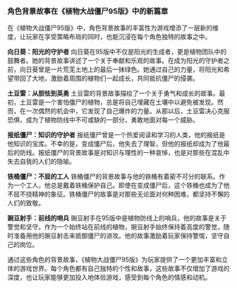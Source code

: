 ### 角色背景故事在《植物大战僵尸95版》中的新篇章

在《植物大战僵尸95版》中，角色背景故事的丰富性为游戏增添了一层新的维度，让玩家在享受策略布局的同时，也能沉浸在每个角色独特的故事之中。

**向日葵：阳光的守护者**
向日葵在95版中不仅是阳光的生成者，更是植物团队中的鼓舞者。她的背景故事讲述了一个关于奉献和乐观的故事。在成为阳光的守护者之前，向日葵曾是一片荒芜土地上的最后一抹绿色。她通过自己的力量，将阳光和希望带回了大地，激励着周围的植物们一起成长，共同抵抗僵尸的侵袭。

**土豆雷：从胆怯到英勇**
土豆雷的背景故事描绘了一个关于勇气和成长的故事。最初，土豆雷是一个害怕僵尸的植物，总是将自己埋藏在土壤中以避免被发现。然而，在一次偶然的机会中，它发现了自己爆炸的力量。从那以后，土豆雷决心克服恐惧，成为了植物防线中不可或缺的一部分，勇敢地面对每一个威胁。

**报纸僵尸：知识的守护者**
报纸僵尸曾是一个热爱阅读和学习的人类，他的报纸是他知识的宝库。不幸的是，变成僵尸后，他失去了理智，但他的报纸却成为了他最后的防线。报纸僵尸的背景故事是对知识与理性的一种哀悼，也是对那些在混乱中失去自我的人们的隐喻。

**铁桶僵尸：不屈的工人**
铁桶僵尸的背景故事与他的铁桶有着密不可分的联系。作为一个工人，他总是戴着铁桶保护自己。即使在变成僵尸后，这个铁桶也成为了他不屈不挠精神的象征。铁桶僵尸的故事是对那些无论面对何种困难，都坚持不懈的人们的致敬。

**豌豆射手：前线的哨兵**
豌豆射手在95版中是植物防线上的哨兵，他的故事是关于警觉和坚守。作为一个始终站在前线的植物，豌豆射手始终保持着高度的警觉，随时准备用他的豌豆射击来抵御僵尸的进攻。他的故事激励着玩家保持警惕，坚守自己的岗位。

通过这些角色的背景故事，《植物大战僵尸95版》为玩家提供了一个更加丰富和立体的游戏世界。每个角色都有自己独特的个性和故事，这些故事不仅增加了游戏的深度，也让玩家能够更加投入地体验游戏，感受到每个角色的情感和动机。